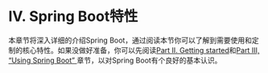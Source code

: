 # IV. Spring Boot特性

本章节将深入详细的介绍Spring Boot，通过阅读本节你可以了解到需要使用和定制的核心特性。如果没做好准备，你可以先阅读[Part II. Getting started](http://docs.spring.io/spring-boot/docs/1.4.1.RELEASE/reference/htmlsingle/#getting-started)和[Part III, “Using Spring Boot” ](http://docs.spring.io/spring-boot/docs/1.4.1.RELEASE/reference/htmlsingle/#using-boot)章节，以对Spring Boot有个良好的基本认识。

